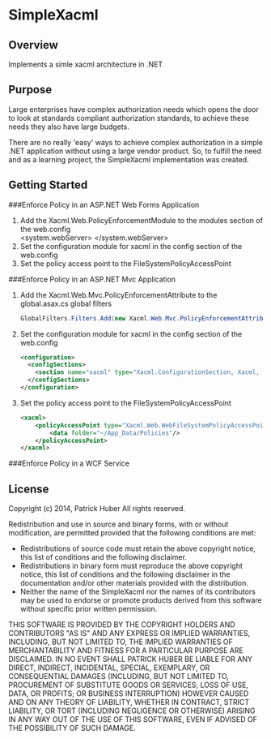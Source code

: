SimpleXacml
===========
Overview
--------
Implements a simle xacml architecture in .NET

Purpose
-------
Large enterprises have complex authorization needs which opens the door to look at standards compliant authorization standards, to achieve these needs they also have large budgets. 

There are no really 'easy' ways to achieve complex authorization in a simple .NET application without using a large vendor product. So, to fulfill the need and as a learning project, the SimpleXacml implementation was created. 

Getting Started
---------------

###Enforce Policy in an ASP.NET Web Forms Application
1. Add the Xacml.Web.PolicyEnforcementModule to the modules section of the web.config	
    <system.webServer>
        <modules runAllManagedModulesForAllRequests="true" >
            <add name="Xacml.Web.PolicyEnforcementModule, Xacml.Web, Version=1.0.0"/>
        </modules>
    </system.webServer>	
2. Set the configuration module for xacml in the config section of the web.config	
    <configuration>
        <configSections>
            <section name="xacml" type="Xacml.ConfigurationSection, Xacml, Version=1.0.0.0"/>
        </configSections>
    </configuration>	
3. Set the policy access point to the FileSystemPolicyAccessPoint	
    <xacml>
        <policyAccessPoint type="Xacml.Web.WebFileSystemPolicyAccessPoint, Xacml, Version=1.0.0.0">
            <data folder="~/App_Data/Policies"/>
        </policyAccessPoint>
    </xacml>	

###Enforce Policy in an ASP.NET Mvc Application
1. Add the Xacml.Web.Mvc.PolicyEnforcementAttribute to the global.asax.cs global filters
	```csharp
	GlobalFilters.Filters.Add(new Xacml.Web.Mvc.PolicyEnforcementAttribute());
	```
2. Set the configuration module for xacml in the config section of the web.config
	```xml
	<configuration>
	  <configSections>
		<section name="xacml" type="Xacml.ConfigurationSection, Xacml, Version=1.0.0.0"/>
	  </configSections>
	</configuration>
	```
3. Set the policy access point to the FileSystemPolicyAccessPoint
	```xml
	<xacml>
		<policyAccessPoint type="Xacml.Web.WebFileSystemPolicyAccessPoint, Xacml, Version=1.0.0.0">
			<data folder="~/App_Data/Policies"/>
		</policyAccessPoint>
	</xacml>
	```

###Enforce Policy in a WCF Service 

License
-------

Copyright (c) 2014, Patrick Huber
All rights reserved.

Redistribution and use in source and binary forms, with or without
modification, are permitted provided that the following conditions are met:

* Redistributions of source code must retain the above copyright notice, this list of conditions and the following disclaimer.
* Redistributions in binary form must reproduce the above copyright notice, this list of conditions and the following disclaimer in the documentation and/or other materials provided with the distribution.
* Neither the name of the SimpleXacml nor the names of its contributors may be used to endorse or promote products derived from this software without specific prior written permission.

THIS SOFTWARE IS PROVIDED BY THE COPYRIGHT HOLDERS AND CONTRIBUTORS "AS IS" AND ANY EXPRESS OR IMPLIED WARRANTIES, INCLUDING, BUT NOT LIMITED TO, THE IMPLIED WARRANTIES OF MERCHANTABILITY AND FITNESS FOR A PARTICULAR PURPOSE ARE DISCLAIMED. IN NO EVENT SHALL PATRICK HUBER BE LIABLE FOR ANY DIRECT, INDIRECT, INCIDENTAL, SPECIAL, EXEMPLARY, OR CONSEQUENTIAL DAMAGES (INCLUDING, BUT NOT LIMITED TO, PROCUREMENT OF SUBSTITUTE GOODS OR SERVICES; LOSS OF USE, DATA, OR PROFITS; OR BUSINESS INTERRUPTION) HOWEVER CAUSED AND ON ANY THEORY OF LIABILITY, WHETHER IN CONTRACT, STRICT LIABILITY, OR TORT (INCLUDING NEGLIGENCE OR OTHERWISE) ARISING IN ANY WAY OUT OF THE USE OF THIS SOFTWARE, EVEN IF ADVISED OF THE POSSIBILITY OF SUCH DAMAGE. 
